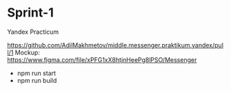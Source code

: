 # Sprint-1
Yandex Practicum

https://github.com/AdilMakhmetov/middle.messenger.praktikum.yandex/pull/1
Mockup: https://www.figma.com/file/xPFG1xX8htjnHeePg8lPSO/Messenger

- npm run start
- npm run build 

